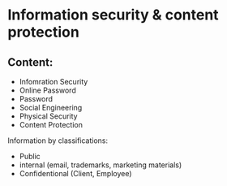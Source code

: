 # Information security & content protection

## Content:
- Infomration Security
- Online Password
- Password
- Social Engineering
- Physical Security
- Content Protection

Information by classifications: 
- Public 
- internal (email, trademarks, marketing materials) 
- Confidentional (Client, Employee)

